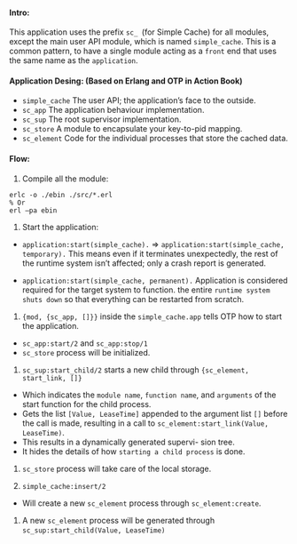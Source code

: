 #### Intro:
This application uses the prefix `sc_ `(for Simple Cache) for all modules, except the main user API module, which is named `simple_cache`.
This is a common pattern, to have a single module acting as a `front` end that uses the same name as the `application`.


#### Application Desing: (Based on Erlang and OTP in Action Book)


* `simple_cache` The user API; the application’s face to the outside.
* `sc_app` The application behaviour implementation.
* `sc_sup` The root supervisor implementation.
* `sc_store` A module to encapsulate your key-to-pid mapping.
* `sc_element` Code for the individual processes that store the cached data.


#### Flow:

1. Compile all the module:
  ```
  erlc -o ./ebin ./src/*.erl
  % Or
  erl –pa ebin
  ```

1. Start the application:
  * `application:start(simple_cache).` => `application:start(simple_cache, temporary).`
  This means even if it terminates unexpectedly, the rest of the runtime system isn’t affected; only a crash report is generated.

  * `application:start(simple_cache, permanent).`
  Application is considered required for the target system to function. the entire `runtime system shuts down` so that everything can be restarted from scratch.

1. `{mod, {sc_app, []}}` inside the `simple_cache.app` tells OTP how to start the application.
  * `sc_app:start/2` and `sc_app:stop/1`
  * `sc_store` process will be initialized.

1. `sc_sup:start_child/2` starts a new child through `{sc_element, start_link, []}`
  * Which indicates the `module name`, `function name`, and `arguments` of the start function for the child process.
  * Gets the list `[Value, LeaseTime]` appended to the argument list `[]` before the call is made, resulting in a call to `sc_element:start_link(Value, LeaseTime)`.
  * This results in a dynamically generated supervi- sion tree.
  * It hides the details of how `starting a child process` is done.

1. `sc_store` process will take care of the local storage.

1. `simple_cache:insert/2`
  * Will create a new `sc_element` process through `sc_element:create`.

1. A new `sc_element` process will be generated through `sc_sup:start_child(Value, LeaseTime)`
